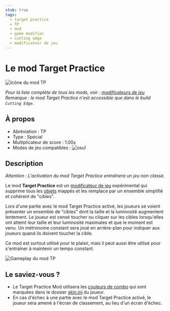```yaml
---
stub: true
tags:
  - target practice
  - TP
  - mod
  - game modifier
  - cutting edge
  - modificateur de jeu
---
```


# Le mod Target Practice

![Icône du mod TP](/wiki/shared/mods/TP.png "Icône du mod Target Practice (TP)")

*Pour la liste complète de tous les mods, voir : [modificateurs de jeu](/wiki/Gameplay/Game_modifier)*\
*Remarque : le mod Target Practice n'est accessible que dans le build `Cutting Edge`.*

## À propos

- Abréviation : TP
- Type : Spécial
- Multiplicateur de score : 1.00x
- Modes de jeu compatibles : ![][osu!]

## Description

*Attention : L'activation du mod Target Practice entraînera un jeu non classé*.

Le mod **Target Practice** est un [modificateur de jeu](/wiki/Gameplay/Game_modifier) expérimental qui supprime tous les [objets](/wiki/Gameplay/Hit_object) mappés et les remplace par un ensemble simplifié et cohérent de "cibles".

Lors d'une partie avec le mod Target Practice activé, les joueurs se voient présenter un ensemble de "cibles" dont la taille et la luminosité augmentent lentement. Le joueur est censé toucher ou cliquer sur les cibles lorsqu'elles ont atteint leur taille et leur luminosité maximales et que le moment est venu. Un métronome constant sera joué en arrière-plan pour indiquer aux joueurs quand ils doivent toucher la cible.

Ce mod est surtout utilisé pour le plaisir, mais il peut aussi être utilisé pour s'entraîner à maintenir un tempo constant.

![Gameplay du mod TP](img/TP-gameplay.jpg "Gameplay d'osu! avec le mod Target Practice activé")

## Le saviez-vous ?

- Le Target Practice Mod utilisera les [couleurs de combo](/wiki/Beatmapping/Combo_colour) qui sont marquées dans le dossier [skin.ini](/wiki/Skinning/skin.ini) du joueur.
- En cas d'échec à une partie avec le mod Target Practice activé, le joueur sera amené à l'écran de classement, au lieu d'un écran d'échec.

[osu!]: /wiki/shared/mode/osu.png "osu!"
